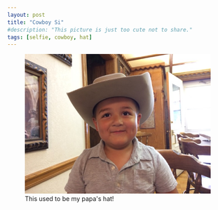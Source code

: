 ```yaml
---
layout: post
title: "Cowboy Si"
#description: "This picture is just too cute not to share."
tags: [selfie, cowboy, hat]
---
```


<figure>
	<img src="/uploads/2015/09/2015-09-27 13.08.33.jpg" alt="">
	<figcaption>This used to be my papa's hat!</figcaption>
</figure>